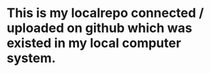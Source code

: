 # This is my localrepo connected / uploaded on github which was existed in my local computer system.